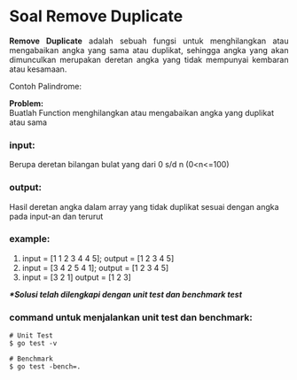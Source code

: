 # Soal Remove Duplicate

<p align=justify><b>Remove Duplicate</b> adalah sebuah fungsi untuk menghilangkan atau mengabaikan angka yang sama atau duplikat, sehingga angka yang akan dimunculkan merupakan deretan angka yang tidak mempunyai kembaran atau kesamaan.</p>
Contoh Palindrome:
<br>

<b>Problem:</b><br>
Buatlah Function menghilangkan atau mengabaikan angka yang duplikat atau sama
<br>

### input:

Berupa deretan bilangan bulat yang dari 0 s/d n (0<n<=100)
<br>

### output:

Hasil deretan angka dalam array yang tidak duplikat sesuai dengan angka pada input-an dan terurut
<br>

### example:

1. input = [1 1 2 3 4 4 5];  output = [1 2 3 4 5]
2. input = [3 4 2 5 4 1];    output = [1 2 3 4 5]
3. input = [3 2 1]           output = [1 2 3]

<i><b>*Solusi telah dilengkapi dengan unit test dan benchmark test</b></i>

### command untuk menjalankan unit test dan benchmark:

```
# Unit Test
$ go test -v

# Benchmark
$ go test -bench=.
```

